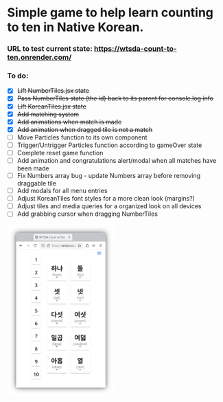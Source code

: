 # Simple game to help learn counting to ten in Native Korean.

### URL to test current state: https://wtsda-count-to-ten.onrender.com/

### To do:
- [x] ~~Lift NumberTiles.jsx state~~
- [x] ~~Pass NumberTiles state (the id) back to its parent for console.log info~~
- [x] ~~Lift KoreanTiles.jsx state~~
- [x] ~~Add matching system~~
- [x] ~~Add animations when match is made~~
- [x] ~~Add animation when dragged tile is not a match~~
- [ ] Move Particles function to its own component
- [ ] Trigger/Untrigger Particles function according to gameOver state
- [ ] Complete reset game function
- [ ] Add animation and congratulations alert/modal when all matches have been made
- [ ] Fix Numbers array bug - update Numbers array before removing draggable tile
- [ ] Add modals for all menu entries
- [ ] Adjust KoreanTiles font styles for a more clean look (margins?)
- [ ] Adjust tiles and media queries for a organized look on all devices
- [ ] Add grabbing cursor when dragging NumberTiles

<img src="/public/alphaScreenshot1.png" width="250" />
